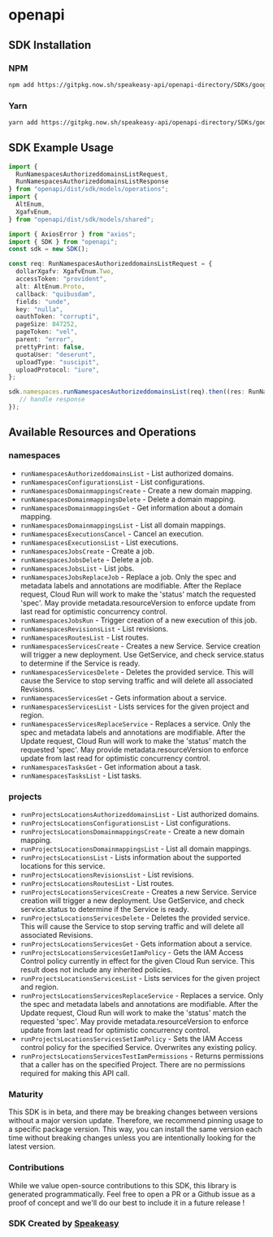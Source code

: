# openapi

<!-- Start SDK Installation -->
## SDK Installation

### NPM

```bash
npm add https://gitpkg.now.sh/speakeasy-api/openapi-directory/SDKs/googleapis.com/run/v1/typescript
```

### Yarn

```bash
yarn add https://gitpkg.now.sh/speakeasy-api/openapi-directory/SDKs/googleapis.com/run/v1/typescript
```
<!-- End SDK Installation -->

## SDK Example Usage
<!-- Start SDK Example Usage -->
```typescript
import {
  RunNamespacesAuthorizeddomainsListRequest,
  RunNamespacesAuthorizeddomainsListResponse
} from "openapi/dist/sdk/models/operations";
import {
  AltEnum,
  XgafvEnum,
} from "openapi/dist/sdk/models/shared";

import { AxiosError } from "axios";
import { SDK } from "openapi";
const sdk = new SDK();

const req: RunNamespacesAuthorizeddomainsListRequest = {
  dollarXgafv: XgafvEnum.Two,
  accessToken: "provident",
  alt: AltEnum.Proto,
  callback: "quibusdam",
  fields: "unde",
  key: "nulla",
  oauthToken: "corrupti",
  pageSize: 847252,
  pageToken: "vel",
  parent: "error",
  prettyPrint: false,
  quotaUser: "deserunt",
  uploadType: "suscipit",
  uploadProtocol: "iure",
};

sdk.namespaces.runNamespacesAuthorizeddomainsList(req).then((res: RunNamespacesAuthorizeddomainsListResponse | AxiosError) => {
   // handle response
});
```
<!-- End SDK Example Usage -->

<!-- Start SDK Available Operations -->
## Available Resources and Operations


### namespaces

* `runNamespacesAuthorizeddomainsList` - List authorized domains.
* `runNamespacesConfigurationsList` - List configurations.
* `runNamespacesDomainmappingsCreate` - Create a new domain mapping.
* `runNamespacesDomainmappingsDelete` - Delete a domain mapping.
* `runNamespacesDomainmappingsGet` - Get information about a domain mapping.
* `runNamespacesDomainmappingsList` - List all domain mappings.
* `runNamespacesExecutionsCancel` - Cancel an execution.
* `runNamespacesExecutionsList` - List executions.
* `runNamespacesJobsCreate` - Create a job.
* `runNamespacesJobsDelete` - Delete a job.
* `runNamespacesJobsList` - List jobs.
* `runNamespacesJobsReplaceJob` - Replace a job. Only the spec and metadata labels and annotations are modifiable. After the Replace request, Cloud Run will work to make the 'status' match the requested 'spec'. May provide metadata.resourceVersion to enforce update from last read for optimistic concurrency control.
* `runNamespacesJobsRun` - Trigger creation of a new execution of this job.
* `runNamespacesRevisionsList` - List revisions.
* `runNamespacesRoutesList` - List routes.
* `runNamespacesServicesCreate` - Creates a new Service. Service creation will trigger a new deployment. Use GetService, and check service.status to determine if the Service is ready.
* `runNamespacesServicesDelete` - Deletes the provided service. This will cause the Service to stop serving traffic and will delete all associated Revisions.
* `runNamespacesServicesGet` - Gets information about a service.
* `runNamespacesServicesList` - Lists services for the given project and region.
* `runNamespacesServicesReplaceService` - Replaces a service. Only the spec and metadata labels and annotations are modifiable. After the Update request, Cloud Run will work to make the 'status' match the requested 'spec'. May provide metadata.resourceVersion to enforce update from last read for optimistic concurrency control.
* `runNamespacesTasksGet` - Get information about a task.
* `runNamespacesTasksList` - List tasks.

### projects

* `runProjectsLocationsAuthorizeddomainsList` - List authorized domains.
* `runProjectsLocationsConfigurationsList` - List configurations.
* `runProjectsLocationsDomainmappingsCreate` - Create a new domain mapping.
* `runProjectsLocationsDomainmappingsList` - List all domain mappings.
* `runProjectsLocationsList` - Lists information about the supported locations for this service.
* `runProjectsLocationsRevisionsList` - List revisions.
* `runProjectsLocationsRoutesList` - List routes.
* `runProjectsLocationsServicesCreate` - Creates a new Service. Service creation will trigger a new deployment. Use GetService, and check service.status to determine if the Service is ready.
* `runProjectsLocationsServicesDelete` - Deletes the provided service. This will cause the Service to stop serving traffic and will delete all associated Revisions.
* `runProjectsLocationsServicesGet` - Gets information about a service.
* `runProjectsLocationsServicesGetIamPolicy` - Gets the IAM Access Control policy currently in effect for the given Cloud Run service. This result does not include any inherited policies.
* `runProjectsLocationsServicesList` - Lists services for the given project and region.
* `runProjectsLocationsServicesReplaceService` - Replaces a service. Only the spec and metadata labels and annotations are modifiable. After the Update request, Cloud Run will work to make the 'status' match the requested 'spec'. May provide metadata.resourceVersion to enforce update from last read for optimistic concurrency control.
* `runProjectsLocationsServicesSetIamPolicy` - Sets the IAM Access control policy for the specified Service. Overwrites any existing policy.
* `runProjectsLocationsServicesTestIamPermissions` - Returns permissions that a caller has on the specified Project. There are no permissions required for making this API call.
<!-- End SDK Available Operations -->

### Maturity

This SDK is in beta, and there may be breaking changes between versions without a major version update. Therefore, we recommend pinning usage
to a specific package version. This way, you can install the same version each time without breaking changes unless you are intentionally
looking for the latest version.

### Contributions

While we value open-source contributions to this SDK, this library is generated programmatically.
Feel free to open a PR or a Github issue as a proof of concept and we'll do our best to include it in a future release !

### SDK Created by [Speakeasy](https://docs.speakeasyapi.dev/docs/using-speakeasy/client-sdks)

